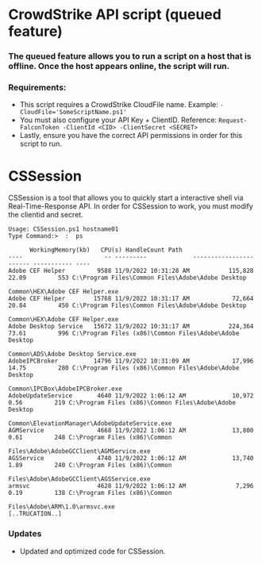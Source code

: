 # CrowdStrike API script (queued feature)

### The queued feature allows you to run a script on a host that is offline.  Once the host appears online, the script will run.

### Requirements:

- This script requires a CrowdStrike CloudFile name.  Example: `-CloudFile='SomeScriptName.ps1'`
- You must also configure your API Key + ClientID. Reference: `Request-FalconToken -ClientId <CID> -ClientSecret <SECRET>`
- Lastly, ensure you have the correct API permissions in order for this script to run.

# CSSession

CSSession is a tool that allows you to quickly start a interactive shell via Real-Time-Response API.  In order for CSSession to work, you must modify the clientid and secret.

```
Usage: CSSession.ps1 hostname01
Type Command:>  :  ps

      WorkingMemory(kb)   CPU(s) HandleCount Path
----                       -- ---------             -----------------   ------ ----------- ----
Adobe CEF Helper         9588 11/9/2022 10:31:28 AM           115,828    22.09         553 C:\Program Files\Common Files\Adobe\Adobe Desktop
                                                                                           Common\HEX\Adobe CEF Helper.exe
Adobe CEF Helper        15768 11/9/2022 10:31:17 AM            72,664    20.84         450 C:\Program Files\Common Files\Adobe\Adobe Desktop
                                                                                           Common\HEX\Adobe CEF Helper.exe
Adobe Desktop Service   15672 11/9/2022 10:31:17 AM           224,364    73.61         996 C:\Program Files (x86)\Common Files\Adobe\Adobe Desktop    
                                                                                           Common\ADS\Adobe Desktop Service.exe
AdobeIPCBroker          14796 11/9/2022 10:31:09 AM            17,996    14.75         280 C:\Program Files (x86)\Common Files\Adobe\Adobe Desktop    
                                                                                           Common\IPCBox\AdobeIPCBroker.exe
AdobeUpdateService       4640 11/9/2022 1:06:12 AM             10,972     0.56         219 C:\Program Files (x86)\Common Files\Adobe\Adobe Desktop    
                                                                                           Common\ElevationManager\AdobeUpdateService.exe
AGMService               4668 11/9/2022 1:06:12 AM             13,800     0.61         248 C:\Program Files (x86)\Common
                                                                                           Files\Adobe\AdobeGCClient\AGMService.exe
AGSService               4740 11/9/2022 1:06:12 AM             13,740     1.89         240 C:\Program Files (x86)\Common
                                                                                           Files\Adobe\AdobeGCClient\AGSService.exe
armsvc                   4628 11/9/2022 1:06:12 AM              7,296     0.19         138 C:\Program Files (x86)\Common
                                                                                           Files\Adobe\ARM\1.0\armsvc.exe
[..TRUCATION..]
```

### Updates

- Updated and optimized code for CSSession.
